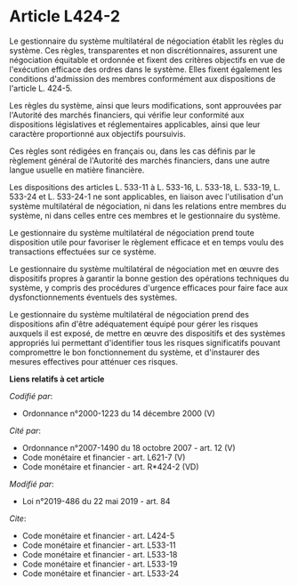 # Article L424-2

Le gestionnaire du système multilatéral de négociation établit les règles du système. Ces règles, transparentes et non
discrétionnaires, assurent une négociation équitable et ordonnée et fixent des critères objectifs en vue de l'exécution
efficace des ordres dans le système. Elles fixent également les conditions d'admission des membres conformément aux
dispositions de l'article L. 424-5.

Les règles du système, ainsi que leurs modifications, sont approuvées par l'Autorité des marchés financiers, qui vérifie leur
conformité aux dispositions législatives et réglementaires applicables, ainsi que leur caractère proportionné aux objectifs
poursuivis.

Ces règles sont rédigées en français ou, dans les cas définis par le règlement général de l'Autorité des marchés financiers,
dans une autre langue usuelle en matière financière.

Les dispositions des articles L. 533-11 à L. 533-16, L. 533-18, L. 533-19, L. 533-24 et L. 533-24-1 ne sont applicables, en
liaison avec l'utilisation d'un système multilatéral de négociation, ni dans les relations entre membres du système, ni dans
celles entre ces membres et le gestionnaire du système.

Le gestionnaire du système multilatéral de négociation prend toute disposition utile pour favoriser le règlement efficace et
en temps voulu des transactions effectuées sur ce système.

Le gestionnaire du système multilatéral de négociation met en œuvre des dispositifs propres à garantir la bonne gestion des
opérations techniques du système, y compris des procédures d'urgence efficaces pour faire face aux dysfonctionnements
éventuels des systèmes.

Le gestionnaire du système multilatéral de négociation prend des dispositions afin d'être adéquatement équipé pour gérer les
risques auxquels il est exposé, de mettre en œuvre des dispositifs et des systèmes appropriés lui permettant d'identifier
tous les risques significatifs pouvant compromettre le bon fonctionnement du système, et d'instaurer des mesures effectives
pour atténuer ces risques.

**Liens relatifs à cet article**

_Codifié par_:

  - Ordonnance n°2000-1223 du 14 décembre 2000 (V)

_Cité par_:

  - Ordonnance n°2007-1490 du 18 octobre 2007 - art. 12 (V)
  - Code monétaire et financier - art. L621-7 (V)
  - Code monétaire et financier - art. R*424-2 (VD)

_Modifié par_:

  - Loi n°2019-486 du 22 mai 2019 - art. 84

_Cite_:

  - Code monétaire et financier - art. L424-5
  - Code monétaire et financier - art. L533-11
  - Code monétaire et financier - art. L533-18
  - Code monétaire et financier - art. L533-19
  - Code monétaire et financier - art. L533-24
